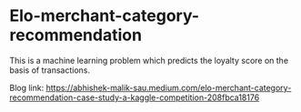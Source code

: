 # Elo-merchant-category-recommendation
This is a machine learning problem which predicts  the loyalty score on the basis of transactions.


Blog link: https://abhishek-malik-sau.medium.com/elo-merchant-category-recommendation-case-study-a-kaggle-competition-208fbca18176
